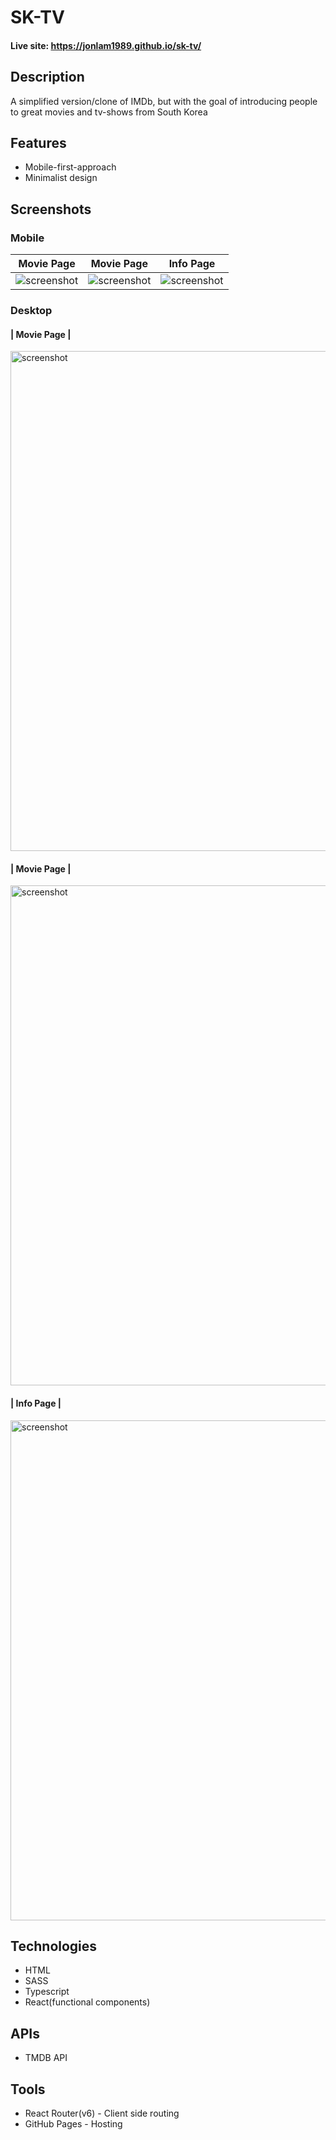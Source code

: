 # SK-TV

#### Live site: https://jonlam1989.github.io/sk-tv/

## Description

A simplified version/clone of IMDb, but with the goal of introducing people to great movies and tv-shows from South Korea

## Features

- Mobile-first-approach
- Minimalist design

## Screenshots

### Mobile

| Movie Page | Movie Page | Info Page |
|------------|------------|-----------|
|<img src='https://user-images.githubusercontent.com/88560266/167148368-47b5dc93-0786-46e4-b155-1e5519345337.png' alt='screenshot' />|<img src='https://user-images.githubusercontent.com/88560266/167150219-d864dfc8-476c-4076-91ba-51ae20e65c0b.png' alt='screenshot' />|<img src='https://user-images.githubusercontent.com/88560266/167150231-336217eb-1de9-4bb8-a738-5e5c2094bd7b.png' alt='screenshot' />|

### Desktop

#### | Movie Page |
<img src='https://user-images.githubusercontent.com/88560266/167151393-3a51013a-617f-4b77-8b93-c75de9aee19e.png' alt='screenshot' width='800px' />

#### | Movie Page |
<img src='https://user-images.githubusercontent.com/88560266/167151397-5573bc7a-df8a-4166-8e5a-75e7574e2934.png' alt='screenshot' width='800px' />

#### | Info Page |
<img src='https://user-images.githubusercontent.com/88560266/167151400-cbe28fec-93a9-492e-8bbd-6b60e0d11742.png' alt='screenshot' width='800px' />

## Technologies

- HTML
- SASS
- Typescript
- React(functional components)

## APIs

- TMDB API

## Tools

- React Router(v6) - Client side routing
- GitHub Pages - Hosting
